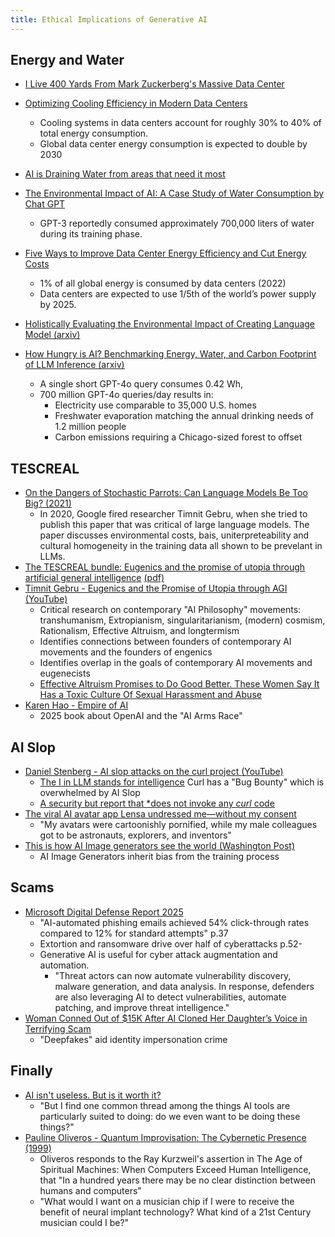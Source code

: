 ```yaml
---
title: Ethical Implications of Generative AI
---
```


## Energy and Water

- [I Live 400 Yards From Mark Zuckerberg's Massive Data Center](https://www.google.com/search?client=firefox-b-1-d&q=more+perfect+union+data+centers#fpstate=ive&vld=cid:6c382bd3,vid:DGjj7wDYaiI,st:0)

- [Optimizing Cooling Efficiency in Modern Data Centers](https://www.datacenterknowledge.com/energy-power-supply/optimizing-cooling-efficiency-in-modern-data-centers)
  - Cooling systems in data centers account for roughly 30% to 40% of total energy consumption.
  - Global data center energy consumption is expected to double by 2030

- [AI is Draining Water from areas that need it most](https://www.bloomberg.com/graphics/2025-ai-impacts-data-centers-water-data/?accessToken=eyJhbGciOiJIUzI1NiIsInR5cCI6IkpXVCJ9.eyJzb3VyY2UiOiJTdWJzY3JpYmVyR2lmdGVkQXJ0aWNsZSIsImlhdCI6MTc0NjczMTkwMCwiZXhwIjoxNzQ3MzM2NzAwLCJhcnRpY2xlSWQiOiJTVlhRQ1NEV0xVNjgwMCIsImJjb25uZWN0SWQiOiI2NDE5MTFBQjEzOTg0M0FGOEQ1MzEzOEEwQjkzQzdGMiJ9.q4q_84QGZUNRNig3SBDUVdsF2UGFko2J65FTWHjSRoE)

- [The Environmental Impact of AI: A Case Study of Water Consumption by Chat GPT](https://www.puiij.com/index.php/research/article/view/39/23)
  - GPT-3  reportedly consumed approximately 700,000 liters of water during its training phase.

- [Five Ways to Improve Data Center Energy Efficiency and Cut Energy Costs](https://www.danfoss.com/en/about-danfoss/insights-for-tomorrow/integrated-energy-systems/data-center-power-consumption/#:~:text=The%20International%20Energy%20Agency%20estimates,and%20need%20to%20be%20cooled.)
  - 1% of all global energy is consumed by data centers (2022)
  - Data centers are expected to use 1/5th of the world’s power supply by 2025.

- [Holistically Evaluating the Environmental Impact of Creating Language Model (arxiv)](https://arxiv.org/abs/2503.05804)
- [How Hungry is AI? Benchmarking Energy, Water, and Carbon Footprint of LLM Inference (arxiv)](https://arxiv.org/abs/2505.09598)
  - A single short GPT-4o query consumes 0.42 Wh,
  - 700 million GPT-4o queries/day results in:
    - Electricity use comparable to 35,000 U.S. homes
    - Freshwater evaporation matching the annual drinking needs of 1.2 million people
    - Carbon emissions requiring a Chicago-sized forest to offset


## TESCREAL

- [On the Dangers of Stochastic Parrots: Can Language Models Be Too Big? (2021)](https://dl.acm.org/doi/pdf/10.1145/3442188.3445922)
  - In 2020, Google fired researcher Timnit Gebru, when she tried to publish this paper that was critical of large language models. The paper discusses environmental costs, bais, uniterpreteability and cultural homogeneity in the training data all shown to be prevelant in LLMs. 
- [The TESCREAL bundle: Eugenics and the promise of utopia through artificial general intelligence](https://firstmonday.org/ojs/index.php/fm/article/view/13636/11599) [(pdf)](https://firstmonday.org/ojs/index.php/fm/article/view/13636/11606)
- [Timnit Gebru - Eugenics and the Promise of Utopia through AGI (YouTube)](https://www.youtube.com/watch?v=P7XT4TWLzJw) 
  - Critical research on contemporary "AI Philosophy" movements: transhumanism, Extropianism, singularitarianism, (modern) cosmism, Rationalism, Effective Altruism, and longtermism
  - Identifies connections between founders of contemporary AI movements and the founders of engenics
  - Identifies overlap in the goals of contemporary AI movements and eugenecists
  - [Effective Altruism Promises to Do Good Better. These Women Say It Has a Toxic Culture Of Sexual Harassment and Abuse](https://time.com/6252617/effective-altruism-sexual-harassment/)
- [Karen Hao - Empire of AI](https://karendhao.com/)
  - 2025 book about OpenAI and the "AI Arms Race"


## AI Slop

- [Daniel Stenberg - AI slop attacks on the curl project (YouTube)](https://youtu.be/6n2eDcRjSsk?t=203)
  - [The I in LLM stands for intelligence](https://daniel.haxx.se/blog/2024/01/02/the-i-in-llm-stands-for-intelligence/) Curl has a "Bug Bounty" which is overwhelmed by AI Slop
  - [A security but report that *does not invoke any *curl* code](https://hackerone.com/reports/3340109)
- [The viral AI avatar app Lensa undressed me—without my consent](https://www.technologyreview.com/2022/12/12/1064751/the-viral-ai-avatar-app-lensa-undressed-me-without-my-consent/)
  - "My avatars were cartoonishly pornified, while my male colleagues got to be astronauts, explorers, and inventors"
- [This is how AI Image generators see the world (Washington Post)](https://www.washingtonpost.com/technology/interactive/2023/ai-generated-images-bias-racism-sexism-stereotypes/)
  - AI Image Generators inherit bias from the training process


## Scams
- [Microsoft Digital Defense Report 2025](https://cdn-dynmedia-1.microsoft.com/is/content/microsoftcorp/microsoft/msc/documents/presentations/CSR/Microsoft-Digital-Defense-Report-2025.pdf#page=1)
  - "AI-automated phishing emails achieved 54% click-through rates compared to 12% for standard attempts" p.37
  - Extortion and ransomware drive over half of cyberattacks p.52-
  - Generative AI is useful for cyber attack augmentation and automation.
    -  "Threat actors can now automate vulnerability discovery, malware generation, and data analysis. In response, defenders are also leveraging AI to detect vulnerabilities, automate patching, and improve threat intelligence."
- [Woman Conned Out of $15K After AI Cloned Her Daughter’s Voice in Terrifying Scam](https://people.com/woman-conned-out-of-usd15k-after-ai-cloned-daughters-voice-terrifying-scam-11775622)
  - "Deepfakes" aid identity impersonation crime


## Finally
- [AI isn't useless. But is it worth it?](https://www.citationneeded.news/ai-isnt-useless/)
  - "But I find one common thread among the things AI tools are particularly suited to doing: do we even want to be doing these things?"
- [Pauline Oliveros - Quantum Improvisation: The Cybernetic Presence (1999)](https://www.hz-journal.org/n16/oliveros.html)
  - Oliveros responds to the Ray Kurzweil's assertion in The Age of Spiritual Machines: When Computers Exceed Human Intelligence, that "In a hundred years there may be no clear distinction between humans and computers"
  - "What would I want on a musician chip if I were to receive the benefit of neural implant technology? What kind of a 21st Century musician could I be?"
